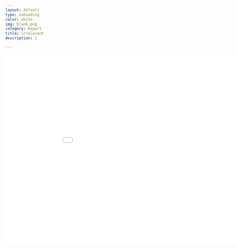 ```yaml
---
layout: default
type: noheading
color: white
img: blank.png
category: Report
title: irrelevant
description: |

---
```

<iframe src="DataVisualizations/cgram2015.html" height='600' width='960' frameborder='0' scrolling='no'></iframe>

